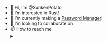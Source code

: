- 👋 Hi, I’m @SunkenPotato
- 👀 I’m interested in Rust!
- 🌱 I’m currently making a [Password Manager](https://github.com/SunkenPotato/passwordmanagerclient/)!
- 💞️ I’m looking to collaborate on 
- 📫 How to reach me <details>
                <summary></summary>
                You can't
  </details>
<!---
impossiblepro/impossiblepro is a ✨ special ✨ repository because its `README.md` (this file) appears on your GitHub profile.
You can click the Preview link to take a look at your changes.
--->
